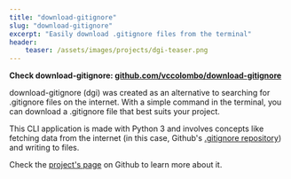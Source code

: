```yaml
---
title: "download-gitignore"
slug: "download-gitignore"
excerpt: "Easily download .gitignore files from the terminal"
header:
    teaser: /assets/images/projects/dgi-teaser.png
---
```


**Check download-gitignore: [github.com/vccolombo/download-gitignore](https://github.com/vccolombo/download-gitignore)**

download-gitignore (dgi) was created as an alternative to searching for .gitignore files on the internet. With a simple command in the terminal, you can download a .gitignore file that best suits your project.

This CLI application is made with Python 3 and involves concepts like fetching data from the internet (in this case, Github's [.gitignore repository](https://github.com/github/gitignore)) and writing to files.

Check the [project's page](https://github.com/vccolombo/download-gitignore) on Github to learn more about it.